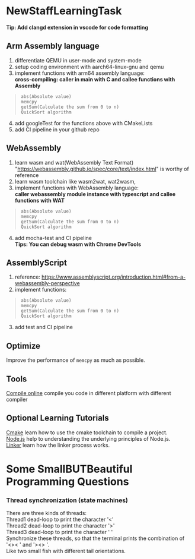 # NewStaffLearningTask  
  
**Tip: Add clangd extension in vscode for code formatting**

## Arm Assembly language

1. differentiate QEMU in user-mode and system-mode
2. setup coding environment with aarch64-linux-gnu and qemu
3. implement functions with arm64 assembly language:  
**cross-compiling: caller in main with C and callee functions with Assembly**   
>     abs(Absolute value)  
>     memcpy  
>     getSum(Calculate the sum from 0 to n)  
>     QuickSort algorithm   
4. add googleTest for the functions above with CMakeLists
5. add CI pipeline in your github repo

## WebAssembly

1. learn wasm and wat(WebAssembly Text Format)  
   "https://webassembly.github.io/spec/core/text/index.html" is worthy of reference
2. learn wasm toolchain like wasm2wat, wat2wasm,
3. implement functions with  WebAssembly language:  
 **caller webassembly module instance with typescript and callee functions with WAT**  
>     abs(Absolute value)  
>     memcpy  
>     getSum(Calculate the sum from 0 to n)  
>     QuickSort algorithm  
4. add mocha-test and CI pipeline  
**Tips: You can debug wasm with Chrome DevTools**  

## AssemblyScript

1. reference: https://www.assemblyscript.org/introduction.html#from-a-webassembly-perspective
2. implement functions:   
>     abs(Absolute value)  
>     memcpy  
>     getSum(Calculate the sum from 0 to n)  
>     QuickSort algorithm  
3. add test and CI pipeline  

## Optimize  
Improve the performance of `memcpy` as much as possible.  
  
## Tools  
[Compile online](https://godbolt.org/) compile you code in different platform with different compiler  

## Optional Learning Tutorials    
[Cmake](https://subingwen.cn/cmake/CMake-primer/index.html) learn how to use the cmake toolchain to compile a project.  
[Node.js](https://cloud.tencent.com/developer/article/1037475 ) help to understanding the underlying principles of Node.js.  
[Linker](https://jia.je/software/2023/05/06/linker/)  learn how the linker process works.  



>
> 
# Some SmallBUTBeautiful Programming Questions  
### Thread synchronization (state machines)  
  There are three kinds of threads:  
  Thread1 dead-loop to print the character '<'  
  Thread2 dead-loop to print the character '>'  
  Thread3 dead-loop to print the character ' '  
  Synchronize these threads, so that the terminal prints the combination of '<>< ' and '><> '.  
  Like two small fish with different tail orientations.
